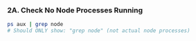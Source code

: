 ### **2A. Check No Node Processes Running**

```bash
ps aux | grep node
# Should ONLY show: "grep node" (not actual node processes)
```
